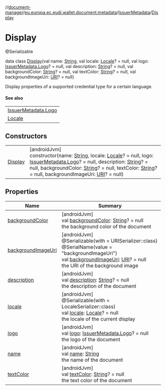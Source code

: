 //[document-manager](../../../../index.md)/[eu.europa.ec.eudi.wallet.document.metadata](../../index.md)/[IssuerMetadata](../index.md)/[Display](index.md)

# Display

@Serializable

data class [Display](index.md)(val name: [String](https://kotlinlang.org/api/latest/jvm/stdlib/kotlin-stdlib/kotlin/-string/index.html), val locale: [Locale](https://developer.android.com/reference/kotlin/java/util/Locale.html)? = null, val logo: [IssuerMetadata.Logo](../-logo/index.md)? = null, val description: [String](https://kotlinlang.org/api/latest/jvm/stdlib/kotlin-stdlib/kotlin/-string/index.html)? = null, val backgroundColor: [String](https://kotlinlang.org/api/latest/jvm/stdlib/kotlin-stdlib/kotlin/-string/index.html)? = null, val textColor: [String](https://kotlinlang.org/api/latest/jvm/stdlib/kotlin-stdlib/kotlin/-string/index.html)? = null, val backgroundImageUri: [URI](https://developer.android.com/reference/kotlin/java/net/URI.html)? = null)

Display properties of a supported credential type for a certain language.

#### See also

| |
|---|
| [IssuerMetadata.Logo](../-logo/index.md) |
| [Locale](https://developer.android.com/reference/kotlin/java/util/Locale.html) |

## Constructors

| | |
|---|---|
| [Display](-display.md) | [androidJvm]<br>constructor(name: [String](https://kotlinlang.org/api/latest/jvm/stdlib/kotlin-stdlib/kotlin/-string/index.html), locale: [Locale](https://developer.android.com/reference/kotlin/java/util/Locale.html)? = null, logo: [IssuerMetadata.Logo](../-logo/index.md)? = null, description: [String](https://kotlinlang.org/api/latest/jvm/stdlib/kotlin-stdlib/kotlin/-string/index.html)? = null, backgroundColor: [String](https://kotlinlang.org/api/latest/jvm/stdlib/kotlin-stdlib/kotlin/-string/index.html)? = null, textColor: [String](https://kotlinlang.org/api/latest/jvm/stdlib/kotlin-stdlib/kotlin/-string/index.html)? = null, backgroundImageUri: [URI](https://developer.android.com/reference/kotlin/java/net/URI.html)? = null) |

## Properties

| Name | Summary |
|---|---|
| [backgroundColor](background-color.md) | [androidJvm]<br>val [backgroundColor](background-color.md): [String](https://kotlinlang.org/api/latest/jvm/stdlib/kotlin-stdlib/kotlin/-string/index.html)? = null<br>the background color of the document |
| [backgroundImageUri](background-image-uri.md) | [androidJvm]<br>@Serializable(with = URISerializer::class)<br>@SerialName(value = &quot;backgroundImageUri&quot;)<br>val [backgroundImageUri](background-image-uri.md): [URI](https://developer.android.com/reference/kotlin/java/net/URI.html)? = null<br>the URI of the background image |
| [description](description.md) | [androidJvm]<br>val [description](description.md): [String](https://kotlinlang.org/api/latest/jvm/stdlib/kotlin-stdlib/kotlin/-string/index.html)? = null<br>the description of the document |
| [locale](locale.md) | [androidJvm]<br>@Serializable(with = LocaleSerializer::class)<br>val [locale](locale.md): [Locale](https://developer.android.com/reference/kotlin/java/util/Locale.html)? = null<br>the locale of the current display |
| [logo](logo.md) | [androidJvm]<br>val [logo](logo.md): [IssuerMetadata.Logo](../-logo/index.md)? = null<br>the logo of the document |
| [name](name.md) | [androidJvm]<br>val [name](name.md): [String](https://kotlinlang.org/api/latest/jvm/stdlib/kotlin-stdlib/kotlin/-string/index.html)<br>the name of the document |
| [textColor](text-color.md) | [androidJvm]<br>val [textColor](text-color.md): [String](https://kotlinlang.org/api/latest/jvm/stdlib/kotlin-stdlib/kotlin/-string/index.html)? = null<br>the text color of the document |
